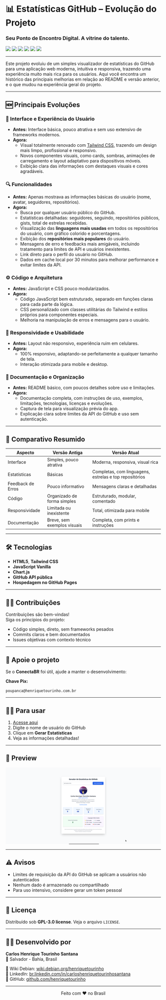 # 📊 Estatísticas GitHub – Evolução do Projeto

### Seu Ponto de Encontro Digital. A vitrine do talento.

<p align="left">
  <img src="https://img.shields.io/badge/HTML5-E34F26?style=for-the-badge&logo=html5&logoColor=white"/>
  <img src="https://img.shields.io/badge/Tailwind_CSS-38B2AC?style=for-the-badge&logo=tailwind-css&logoColor=white"/>
  <img src="https://img.shields.io/badge/JavaScript-F7DF1E?style=for-the-badge&logo=javascript&logoColor=black"/>
  <img src="https://img.shields.io/badge/Chart.js-FF6384?style=for-the-badge&logo=chartdotjs&logoColor=white"/>
  <img src="https://img.shields.io/badge/GitHub_API-181717?style=for-the-badge&logo=github&logoColor=white"/>
  <img src="https://img.shields.io/badge/Licen%C3%A7a-GPLv3-blue.svg?style=for-the-badge"/>
</p>

---

Este projeto evoluiu de um simples visualizador de estatísticas do GitHub para uma aplicação web moderna, intuitiva e responsiva, trazendo uma experiência muito mais rica para os usuários. Aqui você encontra um histórico das principais melhorias em relação ao README e versão anterior, e o que mudou na experiência geral do projeto.

---

## 🆕 Principais Evoluções

### 🚀 Interface e Experiência do Usuário
- **Antes:** Interface básica, pouco atrativa e sem uso extensivo de frameworks modernos.
- **Agora:**  
  - Visual totalmente renovado com [Tailwind CSS](https://tailwindcss.com/), trazendo um design mais limpo, profissional e responsivo.
  - Novos componentes visuais, como cards, sombras, animações de carregamento e layout adaptativo para dispositivos móveis.
  - Exibição clara das informações com destaques visuais e cores agradáveis.

### 🔍 Funcionalidades
- **Antes:** Apenas mostrava as informações básicas do usuário (nome, avatar, seguidores, repositórios).
- **Agora:**  
  - Busca por qualquer usuário público do GitHub.
  - Estatísticas detalhadas: seguidores, seguindo, repositórios públicos, gists, total de estrelas recebidas.
  - Visualização das **linguagens mais usadas** em todos os repositórios do usuário, com gráfico colorido e porcentagens.
  - Exibição dos **repositórios mais populares** do usuário.
  - Mensagens de erro e feedbacks mais amigáveis, incluindo tratamento para limites de API e usuários inexistentes.
  - Link direto para o perfil do usuário no GitHub.
  - Dados em cache local por 30 minutos para melhorar performance e evitar limites da API.

### ⚙️ Código e Arquitetura
- **Antes:** JavaScript e CSS pouco modularizados.
- **Agora:**  
  - Código JavaScript bem estruturado, separado em funções claras para cada parte da lógica.
  - CSS personalizado com classes utilitárias do Tailwind e estilos próprios para componentes especiais.
  - Melhoria na manipulação de erros e mensagens para o usuário.

### 📱 Responsividade e Usabilidade
- **Antes:** Layout não responsivo, experiência ruim em celulares.
- **Agora:**  
  - 100% responsivo, adaptando-se perfeitamente a qualquer tamanho de tela.
  - Interação otimizada para mobile e desktop.

### 📝 Documentação e Organização
- **Antes:** README básico, com poucos detalhes sobre uso e limitações.
- **Agora:**  
  - Documentação completa, com instruções de uso, exemplos, limitações, tecnologias, licenças e evoluções.
  - Captura de tela para visualização prévia do app.
  - Explicação clara sobre limites da API do GitHub e uso sem autenticação.

---

## 🔄 Comparativo Resumido

| Aspecto           | Versão Antiga                  | Versão Atual                      |
|-------------------|-------------------------------|-----------------------------------|
| Interface         | Simples, pouco atrativa        | Moderna, responsiva, visual rica  |
| Estatísticas      | Básicas                        | Completas, com linguagens, estrelas e top repositórios |
| Feedback de Erros | Pouco informativo              | Mensagens claras e detalhadas     |
| Código            | Organizado de forma simples    | Estruturado, modular, comentado   |
| Responsividade    | Limitada ou inexistente        | Total, otimizada para mobile      |
| Documentação      | Breve, sem exemplos visuais    | Completa, com prints e instruções |

---

## 🛠️ Tecnologias

- **HTML5**, **Tailwind CSS**  
- **JavaScript Vanilla**  
- **Chart.js**  
- **GitHub API pública**  
- **Hospedagem no GitHub Pages**

---

## 🧑‍💻 Contribuições

Contribuições são bem-vindas!  
Siga os princípios do projeto:

- Código simples, direto, sem frameworks pesados
- Commits claros e bem documentados
- Issues objetivas com contexto técnico

---

## 🤝 Apoie o projeto

Se o **ConectaBR** foi útil, ajude a manter o desenvolvimento:

**Chave Pix:**  
```
poupanca@henriquetourinho.com.br
```

---

## 🧑‍💻 Para usar

1. [Acesse aqui](https://henriquetourinho.github.io/estatisticas.github.io)
2. Digite o nome de usuário do GitHub
3. Clique em **Gerar Estatísticas**
4. Veja as informações detalhadas!

---

## 📸 Preview

![preview](https://raw.githubusercontent.com/henriquetourinho/estatisticas/refs/heads/main/media/print.png)

---

## ⚠️ Avisos

- Limites de requisição da API do GitHub se aplicam a usuários não autenticados
- Nenhum dado é armazenado ou compartilhado
- Para uso intensivo, considere gerar um token pessoal

---

## 📜 Licença

Distribuído sob **GPL-3.0 license**. Veja o arquivo `LICENSE`.

---

## 🙋‍♂️ Desenvolvido por

**Carlos Henrique Tourinho Santana**  
📍 Salvador - Bahia, Brasil  

🔗 Wiki Debian: [wiki.debian.org/henriquetourinho](https://wiki.debian.org/henriquetourinho)  
🔗 LinkedIn: [br.linkedin.com/in/carloshenriquetourinhosantana](https://br.linkedin.com/in/carloshenriquetourinhosantana)  
🔗 GitHub: [github.com/henriquetourinho](https://github.com/henriquetourinho)

---

<p align="center">Feito com ❤️ no Brasil</p>